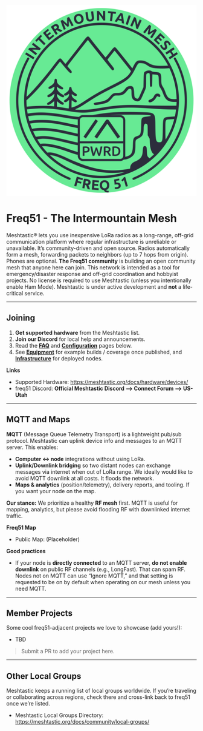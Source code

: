 ![Intermountain Mesh Logo](images/IntermountainMeshLogo.png)
# Freq51 - The Intermountain Mesh

Meshtastic® lets you use inexpensive LoRa radios as a long-range, off-grid communication platform where regular infrastructure is unreliable or unavailable. It’s community-driven and open source. Radios automatically form a mesh, forwarding packets to neighbors (up to 7 hops from origin). Phones are optional. **The Freq51 community** is building an open community mesh that anyone here can join. This network is intended as a tool for emergency/disaster response and off-grid coordination and hobbyist projects. No license is required to use Meshtastic (unless you intentionally enable Ham Mode). Meshtastic is under active development and **not** a life-critical service. 

---

## Joining

1. **Get supported hardware** from the Meshtastic list.
2. **Join our Discord** for local help and announcements.
3. Read the **[FAQ](faq.md)** and **[Configuration](config.md)** pages below.
4. See **[Equipment](equipment.md)** for example builds / coverage once published, and **[Infrastructure](infrastructure.md)** for deployed nodes.

**Links**
- Supported Hardware: https://meshtastic.org/docs/hardware/devices/
- freq51 Discord: **Official Meshtastic Discord --> Connect Forum --> US-Utah**

---

## MQTT and Maps

**MQTT** (Message Queue Telemetry Transport) is a lightweight pub/sub protocol. Meshtastic can uplink device info and messages to an MQTT server. This enables:

- **Computer ↔ node** integrations without using LoRa.
- **Uplink/Downlink bridging** so two distant nodes can exchange messages via internet when out of LoRa range. We ideally would like to avoid MQTT downlink at all costs. It floods the network.
- **Maps & analytics** (position/telemetry), delivery reports, and tooling. If you want your node on the map. 

**Our stance:** We prioritize a healthy **RF mesh** first. MQTT is useful for mapping, analytics, but please avoid flooding RF with downlinked internet traffic.

**Freq51 Map**
- Public Map: (Placeholder)

**Good practices**
- If your node is **directly connected** to an MQTT server, **do not enable downlink** on public RF channels (e.g., LongFast). That can spam RF. Nodes not on MQTT can use “Ignore MQTT,” and that setting is requested to be on by default when operating on our mesh unless you need MQTT.

---

## Member Projects

Some cool freq51-adjacent projects we love to showcase (add yours!):

- TBD

> Submit a PR to add your project here.

---

## Other Local Groups

Meshtastic keeps a running list of local groups worldwide. If you’re traveling or collaborating across regions, check there and cross-link back to freq51 once we’re listed.

- Meshtastic Local Groups Directory: https://meshtastic.org/docs/community/local-groups/
